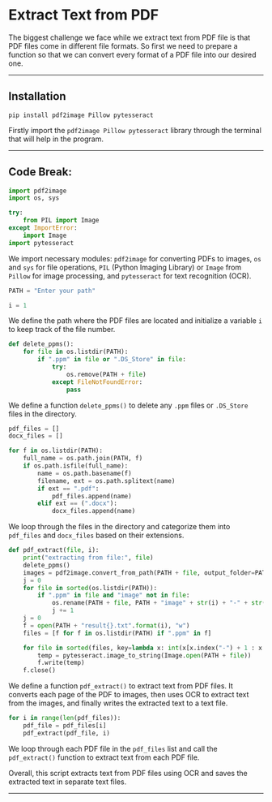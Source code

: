 # Extract Text from PDF

The biggest challenge we face while we extract text from PDF file is that PDF files come in different file formats. So first we need to prepare a function so that we can convert every format of a PDF file into our desired one.

-----

## Installation

```
pip install pdf2image Pillow pytesseract
```
Firstly import the `pdf2image Pillow pytesseract` library through the terminal that will help in the program.

-----

## Code Break:

```python
import pdf2image
import os, sys

try:
    from PIL import Image
except ImportError:
    import Image
import pytesseract
```
We import necessary modules: `pdf2image` for converting PDFs to images, `os` and `sys` for file operations, `PIL` (Python Imaging Library) or `Image` from `Pillow` for image processing, and `pytesseract` for text recognition (OCR).

```python
PATH = "Enter your path"

i = 1
```
We define the path where the PDF files are located and initialize a variable `i` to keep track of the file number.

```python
def delete_ppms():
    for file in os.listdir(PATH):
        if ".ppm" in file or ".DS_Store" in file:
            try:
                os.remove(PATH + file)
            except FileNotFoundError:
                pass
```
We define a function `delete_ppms()` to delete any `.ppm` files or `.DS_Store` files in the directory.

```python
pdf_files = []
docx_files = []

for f in os.listdir(PATH):
    full_name = os.path.join(PATH, f)
    if os.path.isfile(full_name):
        name = os.path.basename(f)
        filename, ext = os.path.splitext(name)
        if ext == ".pdf":
            pdf_files.append(name)
        elif ext == (".docx"):
            docx_files.append(name)
```
We loop through the files in the directory and categorize them into `pdf_files` and `docx_files` based on their extensions.

```python
def pdf_extract(file, i):
    print("extracting from file:", file)
    delete_ppms()
    images = pdf2image.convert_from_path(PATH + file, output_folder=PATH)
    j = 0
    for file in sorted(os.listdir(PATH)):
        if ".ppm" in file and "image" not in file:
            os.rename(PATH + file, PATH + "image" + str(i) + "-" + str(j) + ".ppm")
            j += 1
    j = 0
    f = open(PATH + "result{}.txt".format(i), "w")
    files = [f for f in os.listdir(PATH) if ".ppm" in f]

    for file in sorted(files, key=lambda x: int(x[x.index("-") + 1 : x.index(".")])):
        temp = pytesseract.image_to_string(Image.open(PATH + file))
        f.write(temp)
    f.close()
```
We define a function `pdf_extract()` to extract text from PDF files. It converts each page of the PDF to images, then uses OCR to extract text from the images, and finally writes the extracted text to a text file.

```python
for i in range(len(pdf_files)):
    pdf_file = pdf_files[i]
    pdf_extract(pdf_file, i)
```
We loop through each PDF file in the `pdf_files` list and call the `pdf_extract()` function to extract text from each PDF file.

Overall, this script extracts text from PDF files using OCR and saves the extracted text in separate text files.

-----